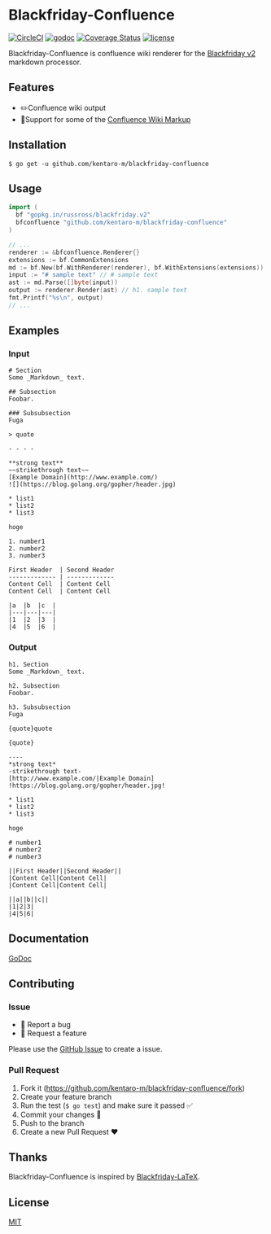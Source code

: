 # Blackfriday-Confluence
[![CircleCI](https://img.shields.io/circleci/project/github/kentaro-m/blackfriday-confluence.svg?style=flat-square)](https://circleci.com/gh/kentaro-m/blackfriday-confluence)
[![godoc](https://img.shields.io/badge/godoc-reference-orange.svg?style=flat-square)](https://godoc.org/github.com/kentaro-m/blackfriday-confluence)
[![Coverage Status](https://coveralls.io/repos/github/kentaro-m/blackfriday-confluence/badge.svg?branch=add-goveralls)](https://coveralls.io/github/kentaro-m/blackfriday-confluence?branch=add-goveralls)
[![license](https://img.shields.io/github/license/kentaro-m/blackfriday-confluence.svg?style=flat-square)](https://github.com/kentaro-m/blackfriday-confluence/blob/master/LICENSE.md)

Blackfriday-Confluence is confluence wiki renderer for the [Blackfriday v2](https://github.com/russross/blackfriday) markdown processor.

## Features
* :pencil2:Confluence wiki output
* :angel:Support for some of the [Confluence Wiki Markup](https://confluence.atlassian.com/confcloud/confluence-wiki-markup-938044804.html)

## Installation
```
$ go get -u github.com/kentaro-m/blackfriday-confluence
```

## Usage
```go
import (
  bf "gopkg.in/russross/blackfriday.v2"
  bfconfluence "github.com/kentaro-m/blackfriday-confluence"
)

// ...
renderer := &bfconfluence.Renderer{}
extensions := bf.CommonExtensions
md := bf.New(bf.WithRenderer(renderer), bf.WithExtensions(extensions))
input := "# sample text" // # sample text
ast := md.Parse([]byte(input))
output := renderer.Render(ast) // h1. sample text
fmt.Printf("%s\n", output)
// ...
```

## Examples

### Input
```
# Section
Some _Markdown_ text.

## Subsection
Foobar.

### Subsubsection
Fuga

> quote

- - - -

**strong text**
~~strikethrough text~~
[Example Domain](http://www.example.com/)
![](https://blog.golang.org/gopher/header.jpg)

* list1
* list2
* list3

hoge

1. number1
2. number2
3. number3

First Header  | Second Header
------------- | -------------
Content Cell  | Content Cell
Content Cell  | Content Cell

|a  |b  |c  |
|---|---|---|
|1  |2  |3  |
|4  |5  |6  |
```

### Output
```
h1. Section
Some _Markdown_ text.

h2. Subsection
Foobar.

h3. Subsubsection
Fuga

{quote}quote

{quote}

----
*strong text*
-strikethrough text-
[http://www.example.com/|Example Domain]
!https://blog.golang.org/gopher/header.jpg!

* list1
* list2
* list3

hoge

# number1
# number2
# number3

||First Header||Second Header||
|Content Cell|Content Cell|
|Content Cell|Content Cell|

||a||b||c||
|1|2|3|
|4|5|6|
```

## Documentation
[GoDoc](https://godoc.org/github.com/kentaro-m/blackfriday-confluence)

## Contributing

### Issue

* :bug: Report a bug
* :gift: Request a feature

Please use the [GitHub Issue](https://github.com/kentaro-m/blackfriday-confluence/issues) to create a issue.

### Pull Request

1. Fork it (<https://github.com/kentaro-m/blackfriday-confluence/fork>)
2. Create your feature branch
3. Run the test (`$ go test`) and make sure it passed :white_check_mark:
4. Commit your changes :pencil:
5. Push to the branch
6. Create a new Pull Request :heart:

## Thanks
Blackfriday-Confluence is inspired by [Blackfriday-LaTeX](https://github.com/Ambrevar/blackfriday-latex).

## License
[MIT](https://github.com/kentaro-m/blackfriday-confluence/blob/master/LICENSE.md)
